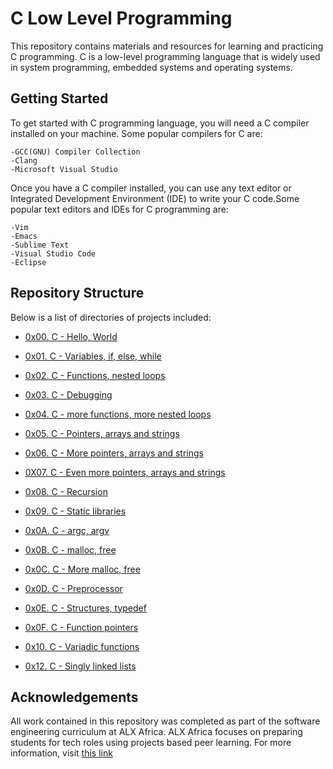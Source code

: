 # C Low Level Programming

This repository contains materials and resources for learning and practicing
C programming. C is a low-level programming language that is widely used in
system programming, embedded systems and operating systems.

## Getting Started

To get started with C programming language, you will need a C compiler installed
on your machine. Some popular compilers for C are:

  	-GCC(GNU) Compiler Collection
  	-Clang
  	-Microsoft Visual Studio

Once you have a C compiler installed, you can use any text editor or Integrated
Development Environment (IDE) to write your C code.Some popular text editors
and IDEs for C programming are:

 	-Vim
 	-Emacs
 	-Sublime Text
 	-Visual Studio Code
 	-Eclipse

## Repository Structure

Below is a list of directories of projects included:

* [0x00. C - Hello, World](0x00-hello_world)

* [0x01. C - Variables, if, else, while](0x01-variables_if_else_while)

* [0x02. C - Functions, nested loops](0x02-functions_nested_loops)

* [0x03. C - Debugging](0x03-debugging)

* [0x04. C - more functions, more nested loops](0x04-more_functions_nested_loops)

* [0x05. C - Pointers, arrays and strings](./0x05-pointers_arrays_strings)

* [0x06. C - More pointers, arrays and strings](./0x06-pointers_arrays_strings)

* [0X07. C - Even more pointers, arrays and strings](./0x07-pointers_arrays_strings)

* [0x08. C - Recursion](./0x08-recursion)

* [0x09. C - Static libraries](./0x09-static_libraries)

* [0x0A. C - argc, argv](./0x0A-argc_argv)

* [0x0B. C - malloc, free](./0x0B-malloc_free)

* [0x0C. C - More malloc, free](./0x0C-more_malloc_free)

* [0x0D. C - Preprocessor](./0x0D-preprocessor)

* [0x0E. C - Structures, typedef](./0x0E-structures_typedef)

* [0x0F. C - Function pointers](./0x0F-function_pointers)

* [0x10. C - Variadic functions](./0x10-variadic_functions)

* [0x12. C - Singly linked lists](./0x12-singly_linked_lists)

## Acknowledgements

All work contained in this repository was completed as part of the software
engineering curriculum at ALX Africa. ALX Africa focuses on preparing students for 
tech roles using projects based peer learning. For more information, visit
[this link](https://www.alxafrica.com)

